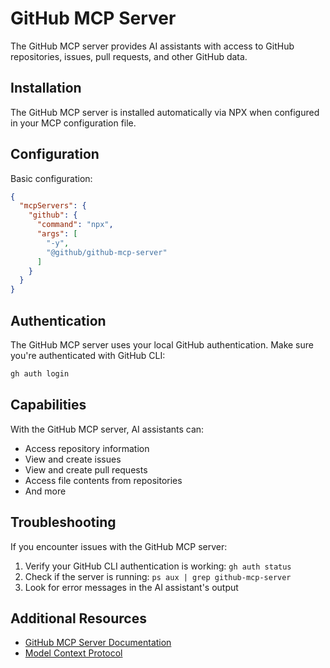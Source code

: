 # GitHub MCP Server

The GitHub MCP server provides AI assistants with access to GitHub repositories, issues, pull requests, and other GitHub data.

## Installation

The GitHub MCP server is installed automatically via NPX when configured in your MCP configuration file.

## Configuration

Basic configuration:

```json
{
  "mcpServers": {
    "github": {
      "command": "npx",
      "args": [
        "-y",
        "@github/github-mcp-server"
      ]
    }
  }
}
```

## Authentication

The GitHub MCP server uses your local GitHub authentication. Make sure you're authenticated with GitHub CLI:

```bash
gh auth login
```

## Capabilities

With the GitHub MCP server, AI assistants can:

- Access repository information
- View and create issues
- View and create pull requests
- Access file contents from repositories
- And more

## Troubleshooting

If you encounter issues with the GitHub MCP server:

1. Verify your GitHub CLI authentication is working: `gh auth status`
2. Check if the server is running: `ps aux | grep github-mcp-server`
3. Look for error messages in the AI assistant's output

## Additional Resources

- [GitHub MCP Server Documentation](https://github.com/github/github-mcp-server)
- [Model Context Protocol](https://modelcontextprotocol.github.io/)
